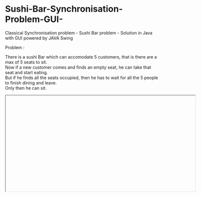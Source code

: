 # Sushi-Bar-Synchronisation-Problem-GUI-
Classical Synchronisation problem - Sushi Bar problem - Solution in Java with GUI powered by JAVA Swing


Problem :
<p>
There is a sushi Bar which can accomodate 5 customers, that is there are a max of 5 seats to sit. <br>
Now if a new customer comes and finds an empty seat, he can take that seat and start eating. <br>
But if he finds all the seats occupied, then he has to wait for all the 5 people to finish dining and leave.<br>
Only then he can sit.<br>
</p>


<div align="center">
    <iframe width="620" height="315"
        [![IMAGE ALT TEXT HERE](https://img.youtube.com/vi/ks26LrXpD7U/0.jpg)]
    </iframe>
</div>
